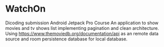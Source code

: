 # WatchOn
Dicoding submission Android Jetpack Pro Course
An application to show movies and tv shows list implementing pagination and clean architecture.
Using https://www.themoviedb.org/documentation/api as an remote data source and room persistence database for local database.
